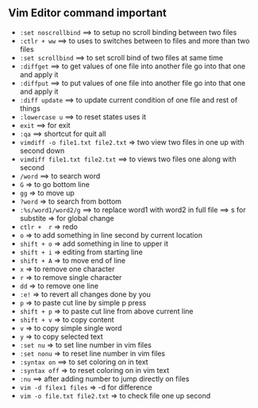 ## Vim Editor command important

- `:set noscrollbind` ==> to setup no scroll binding between two files
- `:ctlr + ww` ==> to uses to switches between to files and more than two files
- `:set scrollbind` ==> to set scroll bind of two files at same time
- `:diffget` ==> to get values of one file into another file go into that one and apply it
- `:diffput` ==> to put values of one file into another file go into that one and apply it
- `:diff update` ==> to update current condition of one file and rest of things
- `:lowercase u` ==> to reset states uses it
- `exit` ==> for exit 
- `:qa` ==> shortcut for quit all
- `vimdiff -o file1.txt file2.txt` => two view two files in one up with second down 
- `vimdiff file1.txt file2.txt` ==> to views two files one along with second
- `/word` ==> to search word
- `G` => to go bottom line
- `gg` => to move up
- `?word` => to search from bottom 
- `:%s/word1/word2/g` ==> to replace word1 with word2 in full file ==> s for substite => for global change
- `ctlr +  r` => redo
- `o` => to add something in line second by current location
- `shift + o` => add something in line to upper it 
- `shift + i` => editing from starting line 
- `shift + A` => to move end of line 
- `x` => to remove one character 
- `r` => to remove single character 
- `dd` => to remove one line 
- `:e!` => to revert all changes done by you 
- `p` => to paste cut line by simple p press
- `shift + p` => to paste cut line from above current line 
- `shift + v` => to copy content
- `v` => to copy simple single word
- `y` => to copy selected text 
- `:set nu` => to set line number in vim files 
-  `:set nonu` => to reset line number in vim files 
- `:syntax on` ==> to set coloring on in text 
-  `:syntax off` => to reset coloring on in vim text 
- `:nu` ==> after adding number to jump directly on files 
- `vim -d filex1 files`  => -d for difference 
- `vim -o file.txt file2.txt` => to check file one up second
